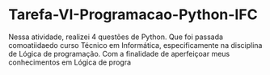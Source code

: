 # Tarefa-VI-Programacao-Python-IFC
Nessa atividade, realizei 4 questões de Python. Que foi passada comoatiidaedo curso Técnico em Informática, especificamente na disciplina de Lógica de programação. Com a finalidade de aperfeiçoar meus conhecimentos em Lógica de progra
